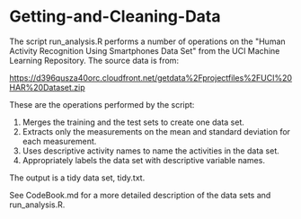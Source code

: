 # Getting-and-Cleaning-Data

The script run_analysis.R performs a number of operations on the "Human Activity Recognition Using Smartphones Data 
Set" from the UCI Machine Learning Repository.  The source data is from:  

https://d396qusza40orc.cloudfront.net/getdata%2Fprojectfiles%2FUCI%20HAR%20Dataset.zip  

These are the operations performed by the script:  
1. Merges the training and the test sets to create one data set.  
2. Extracts only the measurements on the mean and standard deviation for each measurement.   
3. Uses descriptive activity names to name the activities in the data set.  
4. Appropriately labels the data set with descriptive variable names. 

The output is a tidy data set, tidy.txt.

See CodeBook.md for a more detailed description of the data sets and run_analysis.R.